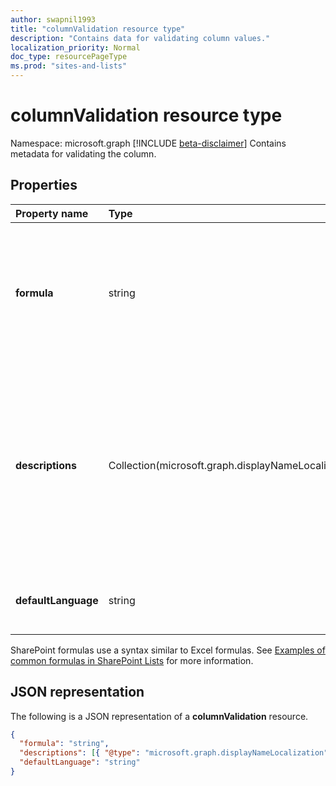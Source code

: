 ```yaml
---
author: swapnil1993
title: "columnValidation resource type"
description: "Contains data for validating column values."
localization_priority: Normal
doc_type: resourcePageType
ms.prod: "sites-and-lists"
---
```


# columnValidation resource type

Namespace: microsoft.graph
[!INCLUDE [beta-disclaimer](../../includes/beta-disclaimer.md)]
Contains metadata for validating the column.


## Properties

| Property name  | Type    | Description
|:---------------|:--------|:--------------------------------------------------
| **formula**    | string  | The formula to validate column value. For examples, see [Examples of common formulas in lists](https://support.microsoft.com/office/examples-of-common-formulas-in-sharepoint-lists-d81f5f21-2b4e-45ce-b170-bf7ebf6988b3) 
| **descriptions**    | Collection(microsoft.graph.displayNameLocalization)  | Localized messages that explain what is needed for this column's value to be considered valid. User will be prompted with this message if validation fails. 
| **defaultLanguage**    | string  | Default BCP 47 language tag for the description.

SharePoint formulas use a syntax similar to Excel formulas.
See [Examples of common formulas in SharePoint Lists][SPFormulas] for more information.

## JSON representation

The following is a JSON representation of a **columnValidation** resource.
<!-- { "blockType": "resource", "@odata.type": "microsoft.graph.columnValidation"} -->

```json
{
  "formula": "string",
  "descriptions": [{ "@type": "microsoft.graph.displayNameLocalization" }],
  "defaultLanguage": "string"
}
```

[SPFormulas]: https://support.office.com/article/Examples-of-common-formulas-in-SharePoint-Lists-d81f5f21-2b4e-45ce-b170-bf7ebf6988b3
